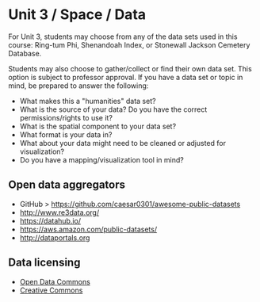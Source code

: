   # Unit 3 / Space / Data
  
For Unit 3, students may choose from any of the data sets used in this course: Ring-tum Phi, Shenandoah Index, or Stonewall Jackson Cemetery Database. 

Students may also choose to gather/collect or find their own data set. This option is subject to professor approval. If you have a data set or topic in mind, be prepared to answer the following:
* What makes this a "humanities" data set? 
* What is the source of your data? Do you have the correct permissions/rights to use it? 
* What is the spatial component to your data set? 
* What format is your data in? 
* What about your data might need to be cleaned or adjusted for visualization?
* Do you have a mapping/visualization tool in mind? 

## Open data aggregators
* GitHub > https://github.com/caesar0301/awesome-public-datasets
* http://www.re3data.org/
* https://datahub.io/
* https://aws.amazon.com/public-datasets/
* http://dataportals.org

## Data licensing
* [Open Data Commons](http://opendatacommons.org/)
* [Creative Commons](https://creativecommons.org/)
